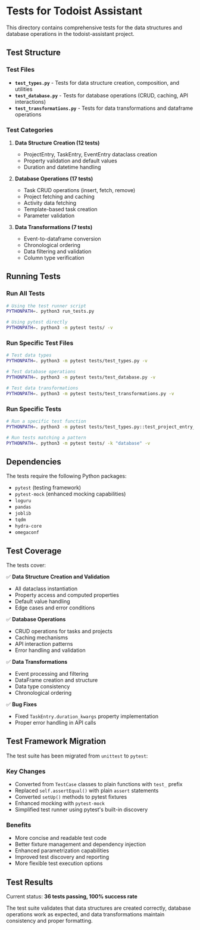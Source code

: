 # Tests for Todoist Assistant

This directory contains comprehensive tests for the data structures and database operations in the todoist-assistant project.

## Test Structure

### Test Files

- **`test_types.py`** - Tests for data structure creation, composition, and utilities
- **`test_database.py`** - Tests for database operations (CRUD, caching, API interactions)
- **`test_transformations.py`** - Tests for data transformations and dataframe operations

### Test Categories

1. **Data Structure Creation (12 tests)**
   - ProjectEntry, TaskEntry, EventEntry dataclass creation
   - Property validation and default values
   - Duration and datetime handling

2. **Database Operations (17 tests)**
   - Task CRUD operations (insert, fetch, remove)
   - Project fetching and caching
   - Activity data fetching
   - Template-based task creation
   - Parameter validation

3. **Data Transformations (7 tests)**
   - Event-to-dataframe conversion
   - Chronological ordering
   - Data filtering and validation
   - Column type verification

## Running Tests

### Run All Tests
```bash
# Using the test runner script
PYTHONPATH=. python3 run_tests.py

# Using pytest directly
PYTHONPATH=. python3 -m pytest tests/ -v
```

### Run Specific Test Files
```bash
# Test data types
PYTHONPATH=. python3 -m pytest tests/test_types.py -v

# Test database operations
PYTHONPATH=. python3 -m pytest tests/test_database.py -v

# Test data transformations
PYTHONPATH=. python3 -m pytest tests/test_transformations.py -v
```

### Run Specific Tests
```bash
# Run a specific test function
PYTHONPATH=. python3 -m pytest tests/test_types.py::test_project_entry_creation -v

# Run tests matching a pattern
PYTHONPATH=. python3 -m pytest tests/ -k "database" -v
```

## Dependencies

The tests require the following Python packages:
- `pytest` (testing framework)
- `pytest-mock` (enhanced mocking capabilities)
- `loguru`
- `pandas`
- `joblib`
- `tqdm`
- `hydra-core`
- `omegaconf`

## Test Coverage

The tests cover:

✅ **Data Structure Creation and Validation**
- All dataclass instantiation
- Property access and computed properties
- Default value handling
- Edge cases and error conditions

✅ **Database Operations**
- CRUD operations for tasks and projects
- Caching mechanisms
- API interaction patterns
- Error handling and validation

✅ **Data Transformations**
- Event processing and filtering
- DataFrame creation and structure
- Data type consistency
- Chronological ordering

✅ **Bug Fixes**
- Fixed `TaskEntry.duration_kwargs` property implementation
- Proper error handling in API calls

## Test Framework Migration

The test suite has been migrated from `unittest` to `pytest`:

### Key Changes
- Converted from `TestCase` classes to plain functions with `test_` prefix
- Replaced `self.assertEqual()` with plain `assert` statements
- Converted `setUp()` methods to pytest fixtures
- Enhanced mocking with `pytest-mock`
- Simplified test runner using pytest's built-in discovery

### Benefits
- More concise and readable test code
- Better fixture management and dependency injection
- Enhanced parametrization capabilities
- Improved test discovery and reporting
- More flexible test execution options

## Test Results

Current status: **36 tests passing, 100% success rate**

The test suite validates that data structures are created correctly, database operations work as expected, and data transformations maintain consistency and proper formatting.